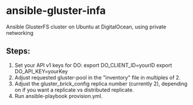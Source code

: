 # ansible-gluster-infa
Ansible GlusterFS cluster on Ubuntu at DigitalOcean, using private networking

## Steps:
1. Set your API v1 keys for DO:
export DO_CLIENT_ID=yourID
export DO_API_KEY=yourKey
2. Adjust requested gluster-pool in the "inventory" file in multiples of 2.
3. Adjust the gluster_brick_config replica number (currently 2), depending on if you want a replicate vs distributed replicate.
4. Run ansible-playbook provision.yml.
